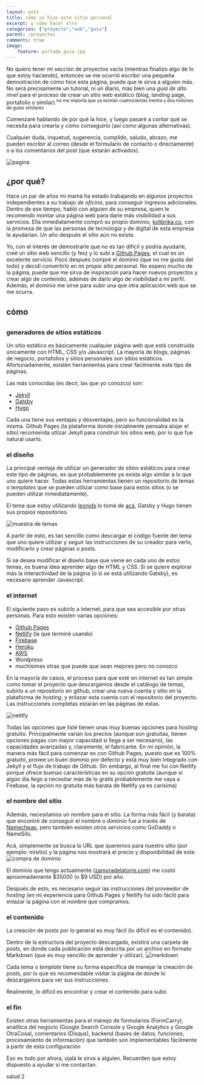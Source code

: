 ```yaml
---
layout: post
title: cómo se hizo este sitio personal
excerpt: y cómo hacer otro
categories: ["proyecto","web","guia"]
parent: /proyectos
comments: true
image:
    feature: portada_guia.jpg
---
```


No quiero tener mi sección de proyectos vacía (mientras finalizo algo de lo que estoy haciendo), entonces se me ocurrió escribir una pequeña demostración de cómo hice esta página, puede que le sirva a alguien más. No será precisamente un tutorial, ni un diario, más bien una *guía de alto nivel* para el proceso de crear un sitio web estático (blog, landing page, portafolio o similar).<sup>no me importa que ya existan cuatrocientas treinta y dos millones de guías similares</sup>

Comenzaré hablando de por qué la hice, y luego pasaré a contar qué se necesita para crearla y cómo conseguirlo (así como algunas alternativas).

Cualquier duda, inquetud, sugerencia, cumplido, saludo, abrazo, me pueden escribir al correo (desde el formulario de contacto o directamente) o a los comentarios del post (que estarán activados).

![pagina](/assets/img/frontpage.jpg)
<!-- <sup>sé que la portada es la pantalla de una pantalla de una pantalla</sup> -->

## ¿por qué?
Hace un par de años mi mamá ha estado trabajando en algunos proyectos independientes a su trabajo *de oficina*, para conseguir ingresos adicionales. Dentro de ese tiempo, habló con alguien de su empresa, quien le recomendó montar una página web para darle más visibilidad a sus servicios. Ella inmediatamente compró su propio dominio, [kolibrika.co](kolibrika.co), con la promesa de que las personas de tecnología y de digital de esta empresa le ayudarían. Un año después el sitio aún no existe. 

Yo, con el interés de demostrarle que no es tan difícil y podría ayudarle, creé un sitio web sencillo (y feo) y lo subí a [Github Pages](https://pages.github.com/), el cual es un excelente servicio. Pocó después compré el dominio (que no me gusta del todo) y decidí convertirlo en mi propio sitio personal. No espero mucho de la página, puede que me sirva de inspiración para hacer nuevos proyectos y crear algo de contenido, además de darlo algo de visibilidad a mi perfil. Además, el dominio me sirve para subir una que otra aplicación web que se me ocurra.

## cómo 

### generadores de sitios estáticos
Un sitio estático es básicamente cualquier página web que está construida únicamente con HTML, CSS y/o Javascript. La mayoría de blogs, páginas de negocio, portafolios y sitios personales son sitios estáticos. Afortunadamente, existen herramientas para crear fácilmente este tipo de páginas.

Las más conocidas (es decir, las que yo conozco) son:
- [Jekyll](https://jekyllrb.com/)
- [Gatsby](https://www.gatsbyjs.org/)
- [Hugo](https://gohugo.io/)

Cada una tiene sus ventajas y desventajas, pero su funcionalidad es la misma. Github Pages (la plataforma donde inicialmente pensaba alojar el sitio) recomienda utlizar Jekyll para construir los sitios web, por lo que fue natural usarlo.

### el diseño
La principal ventaja de utilizar un generador de sitios estáticos para crear este tipo de páginas, es que probablemente ya exista algo similar a lo que uno quiere hacer. Todas estas herramientas tienen un repositorio de temas o *templates* que se pueden utilizar como base para estos sitios (o se pueden utilizar inmediatamente).

El tema que estoy utilizando [leonids](http://github.com/renyuanz/leonids/) lo tomé de [acá](https://jekyllthemes.io/free), Gatsby y Hugo tienen sus propios repositorios.

![muestra de temas](/assets/img/temas_jekyll.jpg)

A partir de esto, es tan sencillo como descargar el código fuente del tema que uno quiere utilizar y seguir las instrucciones de su creador para verlo, modificarlo y crear páginas o posts.

Si se desea modificar el diseño base que viene en cada uno de estos temas, es buena idea aprender algo de HTML y CSS. Si se quiere explorar más la interactividad de la página (o si se está utilizando Gatsby), es necesario aprender Javascript.

### el internet
El siguiente paso es subirlo a internet, para que sea accesible por otras personas. Para esto existen varias opciones:
- [Github Pages](https://pages.github.com/)
- [Netlify](https://www.netlify.com/) (la que terminé usando)
- [Firebase](https://firebase.google.com/?hl=es)
- [Heroku](https://www.heroku.com/)
- [AWS](https://aws.amazon.com/)
- Wordpress
- muchísimas otras que puede que sean mejores pero no conozco

En la mayoría de casos, el proceso para que esté en internet es tan simple como tomar el proyecto que descargamos desde el catálogo de temas, subirlo a un repositorio en github, crear una nueva cuenta y sitio en la plataforma de *hosting*, y enlazar esta cuenta con el repositorio del proyecto. Las instrucciones completas estarán en las páginas de estas.

![netlify](/assets/img/netlify.jpg)

Todas las opciones que listé tienen unas muy buenas opciones para *hosting* gratuito. Principalmente varían los precios (aunque son gratuitas, tienen opciones pagas con mayor capacidad si llega a ser necesario), las capacidades avanzadas y, claramente, el fabricante. En mi opinión, la manera más fácil para comenzar es con Github Pages, puesto que es 100% gratuito, provee un buen dominio por defecto y está muy bien integrado con Jekyll y el flujo de trabajo de Github. Sin embargo, al final me fui con Netlify porque ofrece buenas características en su opción gratuita (aunque si algún día llego a necesitar más de lo gratis probablemente me vaya a Firebase, la opción no gratuita más barata de Netlify ya es carísima)

### el nombre del sitio
Además, necesitamos un nombre para el sitio. La forma más fácil (y barata) que encontré de conseguir el nombre o *dominio* fue a través de [Namecheap](https://www.namecheap.com/), pero también existen otros servicios como GoDaddy o NameSilo.

Acá, simplemente se busca la URL que queremos para nuestro sitio (por ejemplo: misitio) y la página nos mostrará el precio y disponibilidad de este.
![compra de dominio](/assets/img/namecheap.jpg)

El dominio que tengo actualmente ([zamoradelatorre.com](zamoradelatorre.com)) me costó aproximadamente $35000 (o $9 USD) por año.

Después de esto, es necesario seguir las instrucciones del proveedor de *hosting* (en mi experiencia para Github Pages y Netlify ha sido fácil) para enlazar la página con el nombre que compramos.

### el contenido
La creación de posts por lo general es muy fácil (lo difícil es el contenido). 

Dentro de la estructura del proyecto descargado, existirá una carpeta de *posts*, en donde cada publicación está descrita por un archivo en formato Markdown (que es muy sencillo de aprender y utilizar).
![markdown](/assets/img/markdown.jpg)

Cada tema o *template* tiene su forma específica de manejar la creación de posts, por lo que es recomendable visitar la página de donde lo descargamos para ver sus instrucciones.

Realmente, lo difícil es encontrar y crear el contenido para subir.

### el fin
Existen otras herramientas para el manejo de formularios (FormCarry), analítica del negocio (Google Search Console y Google Analytics y Google OtraCosa), comentarios (Disqus), backend (bases de datos, funciones, procesamiento de información) que también son implementables fácilmente a partir de esta configuración

Eso es todo por ahora, ojalá le sirva a alguien. Recuerden que estoy dispuesto a ayudar si me contactan.

salud 2
